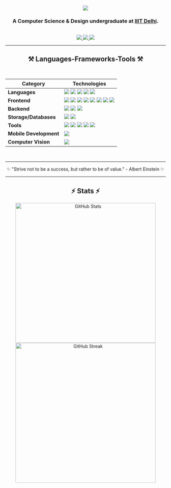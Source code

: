 <!-- <p align="left"> <img src="https://komarev.com/ghpvc/?username=Annu117&label=Profile%20views&color=0e75b6&style=flat" alt="Annu117" /> </p> -->

<h1 align="center">
    <img src="https://readme-typing-svg.herokuapp.com/?font=Righteous&size=35&center=true&vCenter=true&width=500&height=70&duration=4000&lines=Hi+There!+👋;+I'm+Annu+Kumari!;" />
</h1>

<h3 align="center">A Computer Science & Design undergraduate at <a href="https://github.com/IIIT-Delhi">IIIT Delhi</a>.</h3>

<br/>

<div align="center"> 
  <a href="mailto:annu21312@iiitd.ac.in">
    <img src="https://img.shields.io/badge/Gmail-333333?style=for-the-badge&logo=gmail&logoColor=red" />
  </a>
  <a href="https://www.linkedin.com/in/annu-kumari-3686b3238/" target="_blank">
    <img src="https://img.shields.io/badge/LinkedIn-0077B5?style=for-the-badge&logo=linkedin&logoColor=white" target="_blank" />
  </a>
  <a href="https://annu117-react-portfolio.vercel.app/" target="_blank">
     <img src="https://img.shields.io/badge/Portfolio-FF5722?style=for-the-badge&logo=todoist&logoColor=white" target="_blank" />
  </a>
</div>
<hr/>
<!--
<p align="center">
    I am passionate about developing new technologies and creating innovative solutions. Currently, I am focusing on web and mobile development, computer vision, and exploring the latest trends in the tech world. I enjoy collaborating on projects, contributing to open-source, and continuously learning to improve my skills.
</p>
<hr/>
-->

<h2 align="center">⚒️ Languages-Frameworks-Tools ⚒️</h2>
<br/>

| **Category** | **Technologies** |
|--------------|------------------|
| **Languages** |<img src="https://img.shields.io/badge/C++-00599C?style=for-the-badge&logo=cplusplus&logoColor=white" /> <img src="https://img.shields.io/badge/Java-007396?style=for-the-badge&logo=java&logoColor=white" />  <img src="https://img.shields.io/badge/Python-3776AB?style=for-the-badge&logo=python&logoColor=white" /> <img src="https://img.shields.io/badge/JavaScript-F7DF1E?style=for-the-badge&logo=javascript&logoColor=black" /> <img src="https://img.shields.io/badge/TypeScript-3178C6?style=for-the-badge&logo=typescript&logoColor=white" /> |
| **Frontend** | <img src="https://img.shields.io/badge/HTML-E34F26?style=for-the-badge&logo=html5&logoColor=white" /> <img src="https://img.shields.io/badge/CSS-1572B6?style=for-the-badge&logo=css3&logoColor=white" /> <img src="https://img.shields.io/badge/React-61DAFB?style=for-the-badge&logo=react&logoColor=black" /> <img src="https://img.shields.io/badge/Bootstrap-7952B3?style=for-the-badge&logo=bootstrap&logoColor=white" /> <img src="https://img.shields.io/badge/Tailwind_CSS-38B2AC?style=for-the-badge&logo=tailwindcss&logoColor=white" /> <img src="https://img.shields.io/badge/Material_UI-007FFF?style=for-the-badge&logo=mui&logoColor=white" /> <img src="https://img.shields.io/badge/Figma-F24E1E?style=for-the-badge&logo=figma&logoColor=white" /> <img src="https://img.shields.io/badge/Three.js-000000?style=for-the-badge&logo=threedotjs&logoColor=white" /> |
| **Backend** | <img src="https://img.shields.io/badge/Node.js-339933?style=for-the-badge&logo=nodedotjs&logoColor=white" /> <img src="https://img.shields.io/badge/Express-000000?style=for-the-badge&logo=express&logoColor=white" /> <img src="https://img.shields.io/badge/Django-092E20?style=for-the-badge&logo=django&logoColor=white" />|
| **Storage/Databases** | <img src="https://img.shields.io/badge/MySQL-4479A1?style=for-the-badge&logo=mysql&logoColor=white" /> <img src="https://img.shields.io/badge/MongoDB-47A248?style=for-the-badge&logo=mongodb&logoColor=white" /> |
| **Tools** | <img src="https://img.shields.io/badge/VS_Code-007ACC?style=for-the-badge&logo=visual-studio-code&logoColor=white" /> <img src="https://img.shields.io/badge/IntelliJ_IDEA-000000?style=for-the-badge&logo=intellij-idea&logoColor=white" /> <img src="https://img.shields.io/badge/Git-F05032?style=for-the-badge&logo=git&logoColor=white" /> <img src="https://img.shields.io/badge/GitHub-181717?style=for-the-badge&logo=github&logoColor=white" /> <img src="https://img.shields.io/badge/Ubuntu-E95420?style=for-the-badge&logo=ubuntu&logoColor=white" /> |
| **Mobile Development** | <img src="https://img.shields.io/badge/React_Native-61DAFB?style=for-the-badge&logo=react&logoColor=black" /> |
| **Computer Vision** | <img src="https://img.shields.io/badge/OpenCV-5C3EE8?style=for-the-badge&logo=opencv&logoColor=white" /> |
<!--<img src="https://img.shields.io/badge/Flask-000000?style=for-the-badge&logo=flask&logoColor=white" /> -->

<br/>
<hr/>
 <!--
<h2 align="center">🌟 Key Projects 🌟</h2>
<br/>
<div align="center">
    <a href="https://github.com/Annu117/ProjectName1" target="_blank">
        <img src="https://img.shields.io/badge/ProjectName1-6A1B9A?style=for-the-badge&logo=github&logoColor=white" />
    </a>
    <p>Brief description of ProjectName1.</p>
    <a href="https://github.com/Annu117/ProjectName2" target="_blank">
        <img src="https://img.shields.io/badge/ProjectName2-1E88E5?style=for-the-badge&logo=github&logoColor=white" />
    </a>
    <p>Brief description of ProjectName2.</p>
    Add more projects similarly
</div>
<hr/>

<h2 align="center">🏅 Achievements & Certifications 🏅</h2>
<br/>
<div align="center">
    <p>Certified in [Certification Name] from [Issuing Organization]</p>
    <p>Awarded [Award Name] for [Reason/Achievement]</p>
</div>
<hr/>
-->

<p align="center">
    ✨ "Strive not to be a success, but rather to be of value." - Albert Einstein ✨
</p>

<hr/>

<h2 align="center">⚡ Stats ⚡</h2>
<div align="center">
    <img width=440 src="https://github-readme-stats.vercel.app/api?username=Annu117&theme=tokyonight&show_icons=true&hide_border=false&include_all_commits=false&count_private=true" alt="GitHub Stats">
    <br>
    <img width=440 src="https://github-readme-streak-stats.herokuapp.com/?user=Annu117&theme=tokyonight&hide_border=false" alt="GitHub Streak">
    <br>
</div>

